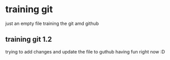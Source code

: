 # training git

just an empty file training the git amd github

## training git 1.2

trying to add changes and update the file to guthub
having fun right now :D
